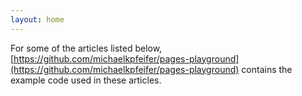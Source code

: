 ```yaml
---
layout: home
---
```


For some of the articles listed below,
[https://github.com/michaelkpfeifer/pages-playground](https://github.com/michaelkpfeifer/pages-playground)
contains the example code used in these articles.
